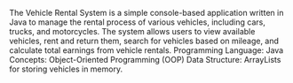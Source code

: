 The Vehicle Rental System is a simple console-based application written in Java to manage the rental process of various vehicles, including cars, trucks, and motorcycles. The system allows users to view available vehicles, rent and return them, search for vehicles based on mileage, and calculate total earnings from vehicle rentals.
Programming Language: Java
Concepts: Object-Oriented Programming (OOP)
Data Structure: ArrayLists for storing vehicles in memory.
